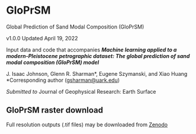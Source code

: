 # GloPrSM

Global Prediction of Sand Modal Composition (GloPrSM)

v1.0.0
Updated April 19, 2022

Input data and code that accompanies <b><i>Machine learning applied to a modern-Pleistocene petrographic dataset: The global prediction of sand modal composition (GloPrSM) model</i></b>

J. Isaac Johnson, Glenn R. Sharman*, Eugene Szymanski, and Xiao Huang
*Corresponding author (gsharman@uark.edu)

<i>Submitted to </i>Journal of Geophysical Research: Earth Surface

## GloPrSM raster download

Full resolution outputs (.tif files) may be downloaded from [Zenodo](doi:10.5281/zenodo.6471406)